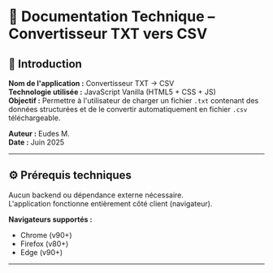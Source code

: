 # 📄 Documentation Technique – Convertisseur TXT vers CSV

## 🧾 Introduction

**Nom de l'application :** Convertisseur TXT → CSV  
**Technologie utilisée :** JavaScript Vanilla (HTML5 + CSS + JS)  
**Objectif :** Permettre à l'utilisateur de charger un fichier `.txt` contenant des données structurées et de le convertir automatiquement en fichier `.csv` téléchargeable.

**Auteur :** Eudes M.  
**Date :** Juin 2025

---

## ⚙️ Prérequis techniques

Aucun backend ou dépendance externe nécessaire.  
L'application fonctionne entièrement côté client (navigateur).

**Navigateurs supportés :**
- Chrome (v90+)
- Firefox (v80+)
- Edge (v90+)

---

